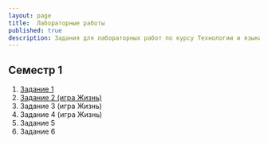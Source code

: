 ```yaml
---
layout: page
title:  Лабораторные работы
published: true
description: Задания для лабораторных работ по курсу Технологии и языки программирования.
---
```



## Семестр 1

1. [Задание 1](/pages/python/lab1)
1. [Задание 2 (игра Жизнь)](/pages/python/lab2)
1. Задание 3 (игра Жизнь)
1. Задание 4 (игра Жизнь)
1. Задание 5
1. Задание 6
